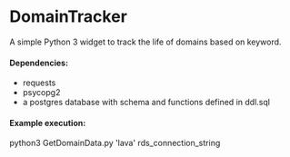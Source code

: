 # DomainTracker

A simple Python 3 widget to track the life of domains based on keyword.

#### Dependencies:
* requests
* psycopg2
* a postgres database with schema and functions defined in ddl.sql


#### Example execution:

python3 GetDomainData.py 'lava' rds_connection_string
